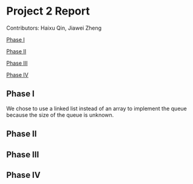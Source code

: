 # Project 2 Report
<!--
summary
-->

Contributors: Haixu Qin, Jiawei Zheng

[Phase I](#Phase-I)

[Phase II](#Phase-II)

[Phase III](#Phase-III)

[Phase IV](#Phase-IV)

## Phase I
We chose to use a linked list instead of an array to implement the queue because the size of the queue is unknown.

## Phase II

## Phase III

## Phase IV
